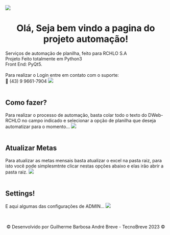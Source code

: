 <image src='https://github.com/TecnoBreve/Automacao/blob/main/img/man.png'></image>
<h1 align = "center">Olá, Seja bem vindo a pagina do projeto automação!</h1>
Serviços de automação de planilha, feito para RCHLO S.A <br>
Projeto Feito totalmente em Python3 <br>
Front End: PyQt5.
<br><br>
Para realizar o Login entre em contato com o suporte:<br>
📱 (43) 9 9661-7904
<image src='https://github.com/TecnoBreve/Automacao/blob/main/img/pscreen.jpeg'></image>
<br><br>
<h2>Como fazer?</h2>
Para realizar o processo de automação, basta colar todo o texto do DWeb-RCHLO no campo indicado e selecionar a opção de planilha que deseja automatizar para o momento...
<image src='img/pscreen2.png'></image>
<br><br>
<h2>Atualizar Metas</h2>
Para atualizar as metas mensais basta atualizar o excel na pasta raiz,
para isto você pode simplesmtnte clicar nestas opções abaixo e elas irão abrir a pasta raiz.
<image src = "img/pscreen3.png"/>
<br><br>
<h2>Settings!</h2>
E aqui algumas das configurações de ADMIN...
<image src = "img/pscreen4.png"/>
<br><br>







<h2></h2>
<p align="center"> © Desenvolvido por Guilherme Barbosa André Breve - TecnoBreve 2023 © </p>

